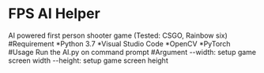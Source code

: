 # FPS AI Helper
AI powered first person shooter game (Tested: CSGO, Rainbow six)
#Requirement
*Python 3.7
*Visual Studio Code
*OpenCV
*PyTorch
#Usage
Run the AI.py on command prompt
#Argument
--width: setup game screen width
--height: setup game screen height
